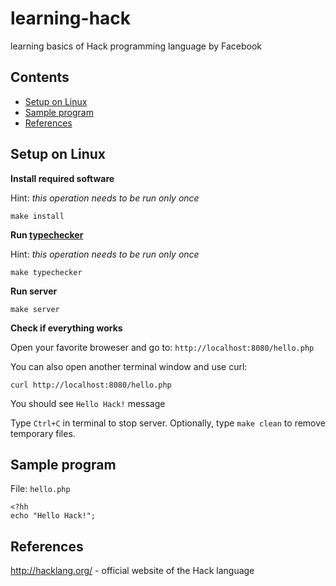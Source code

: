 learning-hack
=============
learning basics of Hack programming language by Facebook

Contents
--------
- [Setup on Linux](#setup-on-linux)
- [Sample program](#sample-program)
- [References](#references)

Setup on Linux
--------------

**Install required software**

Hint: *this operation needs to be run only once*

```
make install
```

**Run [typechecker](https://docs.hhvm.com/hack/typechecker/introduction)**

Hint: *this operation needs to be run only once*

```
make typechecker
```

**Run server**

```
make server
```

**Check if everything works**

Open your favorite broweser and go to: `http://localhost:8080/hello.php`

You can also open another terminal window and use curl:

```
curl http://localhost:8080/hello.php
```

You should see `Hello Hack!` message

Type `Ctrl+C` in terminal to stop server. Optionally, type `make clean` to remove temporary files.

Sample program
--------------

File: `hello.php`

```hack
<?hh
echo "Hello Hack!";

```

References
----------
http://hacklang.org/ - official website of the Hack language

